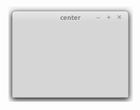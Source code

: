 ![alt text](https://github.com/agguro/gtk-programming/blob/master/gtk2.0/01-First-Programs/02-center/center.png)
